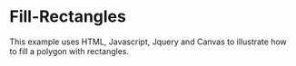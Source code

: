 # Fill-Rectangles
This example uses HTML, Javascript, Jquery and Canvas to illustrate how to fill a polygon with rectangles.
